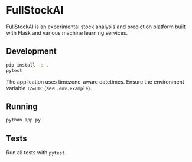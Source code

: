 # FullStockAI

FullStockAI is an experimental stock analysis and prediction platform built with Flask and various machine learning services.

## Development

```bash
pip install -e .
pytest
```

The application uses timezone-aware datetimes. Ensure the environment variable `TZ=UTC` (see `.env.example`).

## Running

```bash
python app.py
```

## Tests

Run all tests with `pytest`.

